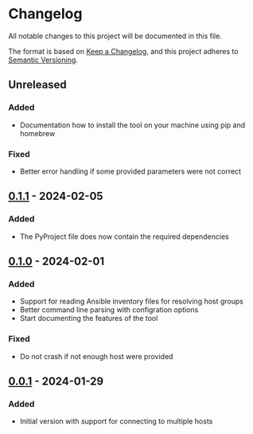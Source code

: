 # Changelog

All notable changes to this project will be documented in this file.

The format is based on [Keep a Changelog](https://keepachangelog.com/en/1.0.0/),
and this project adheres to [Semantic Versioning](https://semver.org/spec/v2.0.0.html).

## Unreleased

### Added

- Documentation how to install the tool on your machine using pip and homebrew

### Fixed

- Better error handling if some provided parameters were not correct

## [0.1.1](https://github.com/flying7eleven/scitsifreine/releases/tag/0.1.1) - 2024-02-05

### Added

- The PyProject file does now contain the required dependencies

## [0.1.0](https://github.com/flying7eleven/scitsifreine/releases/tag/0.1.0) - 2024-02-01

### Added

- Support for reading Ansible inventory files for resolving host groups
- Better command line parsing with configration options
- Start documenting the features of the tool

### Fixed

- Do not crash if not enough host were provided

## [0.0.1](https://github.com/flying7eleven/scitsifreine/releases/tag/0.0.1) - 2024-01-29

### Added

- Initial version with support for connecting to multiple hosts
